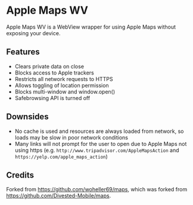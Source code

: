 Apple Maps WV
========
Apple Maps WV is a WebView wrapper for using Apple Maps without exposing your device.

Features
--------
- Clears private data on close
- Blocks access to Apple trackers
- Restricts all network requests to HTTPS
- Allows toggling of location permission
- Blocks multi-window and window.open()
- Safebrowsing API is turned off

Downsides
---------
- No cache is used and resources are always loaded from network, so loads may be slow in poor network conditions
- Many links will not prompt for the user to open due to Apple Maps not using https (e.g. `http://www.tripadvisor.com/AppleMapsAction` and `https://yelp.com/apple_maps_action`)

Credits
-------
Forked from https://github.com/woheller69/maps, which was forked from https://github.com/Divested-Mobile/maps.

